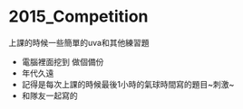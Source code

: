 # 2015_Competition
上課的時候一些簡單的uva和其他練習題
* 電腦裡面挖到 做個備份
* 年代久遠 
* 記得是每次上課的時候最後1小時的氣球時間寫的題目~刺激~
* 和隊友一起寫的
